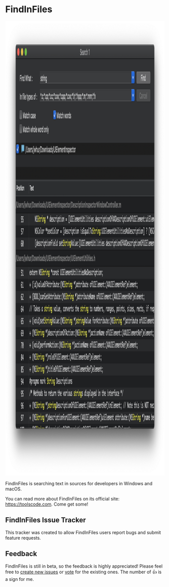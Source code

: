 # FindInFiles
<p align="center">
<img alt="FindInFiles Logo" src="/logo_mac.png" width="1714" height="1430" />
</p>
FindInFiles is searching text in sources for developers in Windows and macOS.

You can read more about FindInFiles on its official site: <https://toolscode.com>. Come get some!

## FindInFiles Issue Tracker

This tracker was created to allow FindInFiles users report bugs and submit feature requests.

## Feedback

FindInFiles is still in beta, so the feedback is highly appreciated! Please feel free to [create new issues](https://github.com/toolscode/findinfiles/issues/new) or [vote](https://github.com/toolscode/findinfiles/issues) for the existing ones. The number of :thumbsup: is a sign for me.
